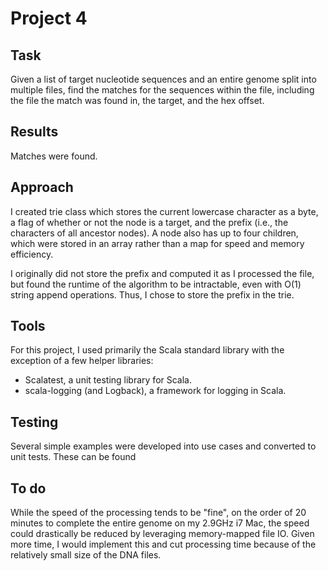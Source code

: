 # Project 4

## Task

Given a list of target nucleotide sequences and an entire genome split into multiple files, find the  matches for the sequences within the file, including the file the match was found in, the target, and the hex offset.

## Results

Matches were found.

## Approach

I created trie class which stores the current lowercase character as a byte, a flag of whether or not the node is a target, and
the prefix (i.e., the characters of all ancestor nodes). A node also has up to four children, which were
stored in an array rather than a map for speed and memory efficiency.

I originally did not store the prefix and computed it as I processed the file, but found the runtime of the algorithm
to be intractable, even with O(1) string append operations. Thus, I chose to store the prefix in the trie.

## Tools

For this project, I used primarily the Scala standard library with the exception of a few helper libraries:

- Scalatest, a unit testing library for Scala.
- scala-logging (and Logback), a framework for logging in Scala.

## Testing

Several simple examples were developed into use cases and converted to unit tests. These can be
found 

## To do

While the speed of the processing tends to be "fine", on the order of 20 minutes to complete the
entire genome on my 2.9GHz i7 Mac, the speed could drastically be reduced by leveraging memory-mapped
file IO. Given more time, I would implement this and cut processing time because of the relatively small
size of the DNA files. 
